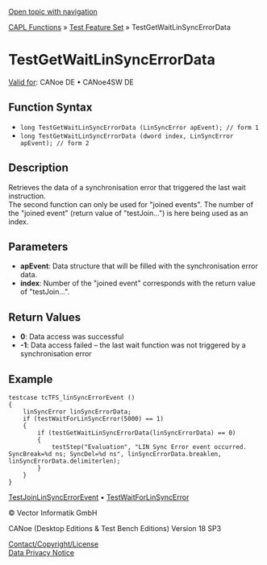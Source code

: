 [Open topic with navigation](../../../../../CANoeDEFamily.htm#Topics/CAPLFunctions/Test/Functions/CAPLfunctionTestGetWaitLinSyncErrorData.md)

[CAPL Functions](../../CAPLfunctions.md) » [Test Feature Set](../CAPLfunctionsTFSOverview.md) » TestGetWaitLinSyncErrorData

# TestGetWaitLinSyncErrorData

[Valid for](../../../Shared/FeatureAvailability.md):  CANoe DE • CANoe4SW DE

## Function Syntax

- `long TestGetWaitLinSyncErrorData (LinSyncError apEvent); // form 1`
- `long TestGetWaitLinSyncErrorData (dword index, LinSyncError apEvent); // form 2`

## Description

Retrieves the data of a synchronisation error that triggered the last wait instruction.  
The second function can only be used for "joined events". The number of the "joined event" (return value of "testJoin...") is here being used as an index.

## Parameters

- **apEvent**: Data structure that will be filled with the synchronisation error data.
- **index**: Number of the "joined event" corresponds with the return value of "testJoin...".

## Return Values

- **0**: Data access was successful
- **-1**: Data access failed – the last wait function was not triggered by a synchronisation error

## Example

```plaintext
testcase tcTFS_linSyncErrorEvent ()
{
    linSyncError linSyncErrorData;
    if (testWaitForLinSyncError(5000) == 1)
    {
        if (testGetWaitLinSyncErrorData(linSyncErrorData) == 0)
        {
            testStep("Evaluation", "LIN Sync Error event occurred. SyncBreak=%d ns; SyncDel=%d ns", linSyncErrorData.breaklen, linSyncErrorData.delimiterlen);
        }
    }
}
```

[TestJoinLinSyncErrorEvent](CAPLfunctionTestJoinLinSyncErrorEvent.md) • [TestWaitForLinSyncError](CAPLfunctionTestWaitForLinSyncError.md)

© Vector Informatik GmbH

CANoe (Desktop Editions & Test Bench Editions) Version 18 SP3

[Contact/Copyright/License](../../../Shared/ContactCopyrightLicense.md)  
[Data Privacy Notice](https://www.vector.com/int/en/company/get-info/privacy-policy/)
